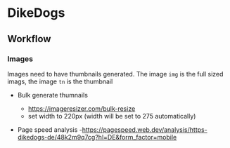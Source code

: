 # DikeDogs

## Workflow

### Images

Images need to have thumbnails generated. The image `img` is the full sized imags, the image `tn` is the thumbnail
- Bulk generate thumnails
    - https://imageresizer.com/bulk-resize
    - set width to 220px (width will be set to 275 automatically)

- Page speed analysis
    -https://pagespeed.web.dev/analysis/https-dikedogs-de/48k2m9q7cg?hl=DE&form_factor=mobile